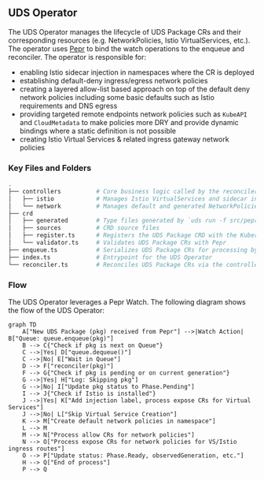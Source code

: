 ## UDS Operator

The UDS Operator manages the lifecycle of UDS Package CRs and their corresponding resources (e.g. NetworkPolicies, Istio VirtualServices, etc.). The operator uses [Pepr](https://pepr.dev) to bind the watch operations to the enqueue and reconciler. The operator is responsible for:

- enabling Istio sidecar injection in namespaces where the CR is deployed
- establishing default-deny ingress/egress network policies 
- creating a layered allow-list based approach on top of the default deny network policies including some basic defaults such as Istio requirements and DNS egress
- providing targeted remote endpoints network policies such as `KubeAPI` and `CloudMetadata` to make policies more DRY and provide dynamic bindings where a static definition is not possible
- creating Istio Virtual Services & related ingress gateway network policies

### Key Files and Folders

```bash
.
├── controllers          # Core business logic called by the reconciler
│   ├── istio            # Manages Istio VirtualServices and sidecar injection for UDS Packages/Namespace
│   └── network          # Manages default and generated NetworkPolicies for UDS Packages/Namespace
├── crd
│   ├── generated        # Type files generated by `uds run -f src/pepr/tasks.yaml gen-crds`
│   ├── sources          # CRD source files
│   ├── register.ts      # Registers the UDS Package CRD with the Kubernetes API
│   └── validator.ts     # Validates UDS Package CRs with Pepr
├── enqueue.ts           # Serializes UDS Package CRs for processing by the reconciler
├── index.ts             # Entrypoint for the UDS Operator
└── reconciler.ts        # Reconciles UDS Package CRs via the controllers
```


### Flow

The UDS Operator leverages a Pepr Watch. The following diagram shows the flow of the UDS Operator:

```mermaid
graph TD
    A["New UDS Package (pkg) received from Pepr"] -->|Watch Action| B["Queue: queue.enqueue(pkg)"]
    B --> C{"Check if pkg is next on Queue"}
    C -->|Yes| D["queue.dequeue()"]
    C -->|No| E["Wait in Queue"]
    D --> F["reconciler(pkg)"]
    F --> G{"Check if pkg is pending or on current generation"}
    G -->|Yes| H["Log: Skipping pkg"]
    G -->|No| I["Update pkg status to Phase.Pending"]
    I --> J{"Check if Istio is installed"}
    J -->|Yes| K["Add injection label, process expose CRs for Virtual Services"]
    J -->|No| L["Skip Virtual Service Creation"]
    K --> M["Create default network policies in namespace"]
    L --> M
    M --> N["Process allow CRs for network policies"]
    N --> O["Process expose CRs for network policies for VS/Istio ingress routes"]
    O --> P["Update status: Phase.Ready, observedGeneration, etc."]
    H --> Q["End of process"]
    P --> Q
```
